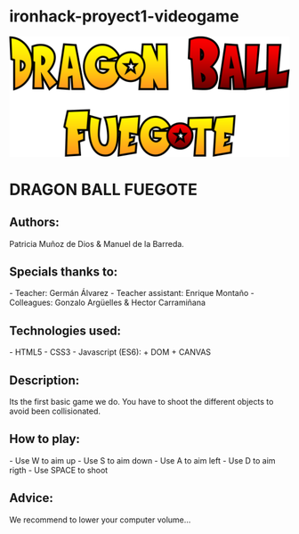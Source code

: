 # ironhack-proyect1-videogame

<img src="./img/DragonBallFuegote-logo.png" alt="Dragon Ball Fuegote">




<h1>DRAGON BALL FUEGOTE</h1>

<h2>Authors:</h2> Patricia Muñoz de Dios & Manuel de la Barreda.

<h2>Specials thanks to:</h2>
  - Teacher: Germán Álvarez
  - Teacher assistant: Enrique Montaño
  - Colleagues: Gonzalo Argüelles & Hector Carramiñana
  
<h2>Technologies used:</h2>
  - HTML5
  - CSS3
  - Javascript (ES6):
    + DOM
    + CANVAS

<h2>Description:</h2> Its the first basic game we do. You have to shoot the different objects to avoid been collisionated.

<h2>How to play:</h2>
  - Use W to aim up
  - Use S to aim down
  - Use A to aim left
  - Use D to aim rigth
  - Use SPACE to shoot
  
  <h2>Advice:</h2> We recommend to lower your computer volume...
